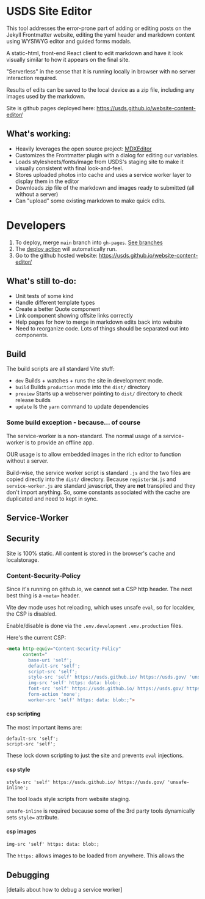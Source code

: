 # USDS Site Editor

This tool addresses the error-prone part of adding or editing posts on the Jekyll Frontmatter website,
editing the yaml header and markdown content using WYSIWYG editor and guided forms modals.

A static-html, front-end React client to edit markdown and have it look visually similar to how it appears on the final
site.

"Serverless" in the sense that it is running locally in browser with no server interaction required.

Results of edits can be saved to the local device as a zip file, including any images used by the markdown.

Site is github pages deployed here: https://usds.github.io/website-content-editor/



## What's working:

- Heavily leverages the open source project: [MDXEditor](https://github.com/mdx-editor/editor)
- Customizes the Frontmatter plugin with a dialog for editing our variables.
- Loads stylesheets/fonts/image from USDS's staging site to make it visually consistent with final look-and-feel.
- Stores uploaded photos into cache and uses a service worker layer to display them in the editor
- Downloads zip file of the markdown and images ready to submitted (all without a server)
- Can "upload" some existing markdown to make quick edits.

# Developers
1. To deploy, merge `main` branch into `gh-pages`. [See branches](https://github.com/usds/website-content-editor/branches)
1. The [deploy action](https://github.com/usds/website-content-editor/actions) will automatically run.
1. Go to the github hosted website: https://usds.github.io/website-content-editor/

## What's still to-do:
- Unit tests of some kind
- Handle different template types
- Create a better Quote component
- Link component showing offsite links correctly
- Help pages for how to merge in markdown edits back into website
- Need to reorganize code. Lots of things should be separated out into components.

## Build
The build scripts are all standard Vite stuff:
- `dev` Builds + watches + runs the site in development mode.
- `build` Builds `production` mode into the `dist/` directory
- `preview` Starts up a webserver pointing to `dist/` directory to check release builds
- `update` Is the `yarn` command to update dependencies

### Some build exception - because... of course
The service-worker is a non-standard. The normal usage of a service-worker is to provide an offline app.

OUR usage is to allow embedded images in the rich editor to function without a server.

Build-wise, the service worker script is standard `.js` and the two files
are copied directly into the `dist/` directory. Because `registerSW.js`
and `service-worker.js` are standard javascript, they are **not** transpiled
and they don't import anything. So, some constants associated with the cache
are duplicated and need to kept in sync.

## Service-Worker


## Security
Site is 100% static. All content is stored in the browser's cache and localstorage.


### Content-Security-Policy
Since it's running on github.io, we cannot set a CSP http header.
The next best thing is a `<meta>` header.

Vite dev mode uses hot reloading, which uses unsafe `eval`, so for
localdev, the CSP is disabled.

Enable/disable is done via the `.env.development` `.env.production` files.

Here's the current CSP:
```html
<meta http-equiv="Content-Security-Policy" 
      content="
        base-uri 'self';
        default-src 'self';
        script-src 'self';
        style-src 'self' https://usds.github.io/ https://usds.gov/ 'unsafe-inline'; 
        img-src 'self' https: data: blob:; 
        font-src 'self' https://usds.github.io/ https://usds.gov/ https://*.gov/; 
        form-action 'none';
        worker-src 'self' https: data: blob:;">
```

#### csp scripting
The most important items are:
```
default-src 'self';
script-src 'self';
```
These lock down scripting to just the site and prevents `eval` injections.

#### csp style
```
style-src 'self' https://usds.github.io/ https://usds.gov/ 'unsafe-inline';
```
The tool loads style scripts from website staging.

`unsafe-inline` is required because some of the 3rd party tools dynamically sets `style=` attribute.

#### csp images
```
img-src 'self' https: data: blob:;
```
The `https:` allows images to be loaded from anywhere. This allows the


## Debugging

[details about how to debug a service worker]

